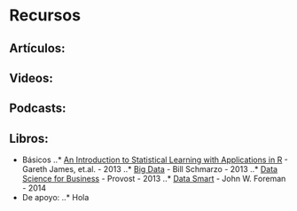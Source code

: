 # Recursos
## Artículos:

## Videos:

## Podcasts:

## Libros:
* Básicos
..* [An Introduction to Statistical Learning with Applications in R](https://drive.google.com/file/d/1oj9OWZc5yWLAb8blApd87_Jo9hgyty7B/view?usp=sharing) - Gareth James, et.al. - 2013
..* [Big Data](https://drive.google.com/file/d/1oj9OWZc5yWLAb8blApd87_Jo9hgyty7B/view?usp=sharing) - Bill Schmarzo - 2013
..* [Data Science for Business](https://drive.google.com/file/d/1os4aakIUjWGESqtZnwJK2EV0ML1UFAEw/view?usp=sharing) - Provost - 2013 
..* [Data Smart](https://drive.google.com/file/d/1oi1GgtJ9uz2kybp1LzI5M4uojEUKYaJn/view?usp=sharing) - John W. Foreman - 2014
* De apoyo:
..* Hola
